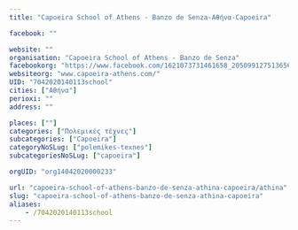 ```yaml
---
title: "Capoeira School of Athens - Banzo de Senza-Αθήνα-Capoeira"

facebook: ""

website: ""
organisation: "Capoeira School of Athens - Banzo de Senza"
facebookorg: "https://www.facebook.com/1621073731461658_2050991275136566"
websiteorg: "www.capoeira-athens.com/"
UID: "7042020140113school"
cities: ["Αθήνα"]
perioxi: ""
address: ""

places: [""]
categories: ["Πολεμικές τέχνες"]
subcategories: ["Capoeira"]
categoryNoSLug: ["polemikes-texnes"]
subcategoriesNoSLug: ["capoeira"]

orgUID: "org14042020000233"

url: "capoeira-school-of-athens-banzo-de-senza-athina-capoeira/athina"
slug: "capoeira-school-of-athens-banzo-de-senza-athina-capoeira"
aliases:
    - /7042020140113school
---
```





